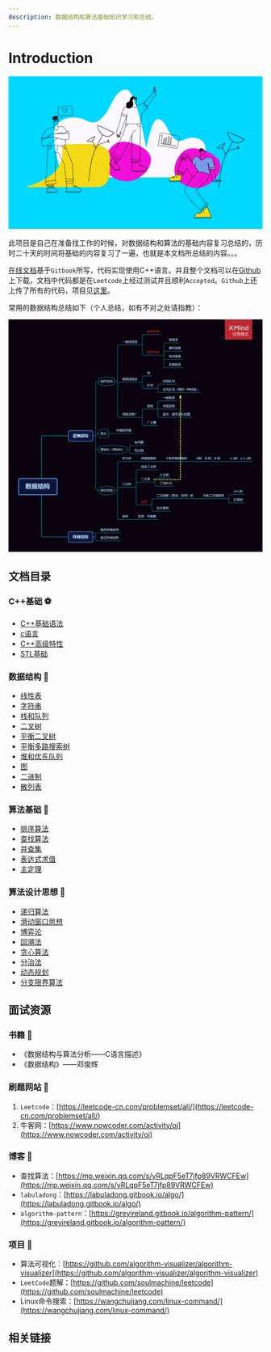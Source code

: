 ```yaml
---
description: 数据结构和算法基础知识学习和总结。
---
```


# Introduction

![](.gitbook/assets/title.png)

此项目是自己在准备找工作的时候，对数据结构和算法的基础内容复习总结的，历时二十天的时间将基础的内容复习了一遍，也就是本文档所总结的内容。。。

[在线文档](https://mqjyl2012.gitbook.io/algorithm/)基于`Gitbook`所写，代码实现使用C++语言。并且整个文档可以在[Github](https://github.com/JLCreater2015/algorithm-pattern)上下载，文档中代码都是在`Leetcode`上经过测试并且顺利`Accepted`。`Github`上还上传了所有的代码，项目见[这里](https://github.com/JLCreater2015/algorithm-pattern-code)。

常用的数据结构总结如下（个人总结，如有不对之处请指教）：

![&#x6570;&#x636E;&#x7ED3;&#x6784;&#x77E5;&#x8BC6;&#x67B6;&#x6784;&#x56FE;](.gitbook/assets/shu-ju-jie-gou-.png)

## 文档目录

### C++基础 ⚽ 

* [C++基础语法](c++/c++-syntax/)
* [c语言](c++/c/)
* [C++高级特性](c++/advanced-c++/)
* [STL基础](c++/stl-basics/)

### 数据结构 🏀 

* [线性表](data-structure/linear-list.md)
* [字符串](data-structure/string.md)
* [栈和队列](data-structure/stack-and-queue.md)
* [二叉树](data-structure/binary-tree.md)
* [平衡二叉树](data-structure/balanced-binary-tree.md)
* [平衡多路搜索树](data-structure/balanced-multipath-search-tree.md)
* [堆和优先队列](data-structure/heap-and-priority-queues.md)
* [图](data-structure/graph.md)
* [二进制](data-structure/binary-system.md)
* [散列表](data-structure/hash-table.md)

### 算法基础 🏐 

* [排序算法](algorithm/sort-algorithm.md)
* [查找算法](algorithm/search-algorithm.md)
* [并查集](algorithm/union-find.md)
* [表达式求值](algorithm/expression-evaluation.md)
* [主定理](algorithm/master-theorem.md)

### 算法设计思想 🥎 

* [递归算法](algorithm-thinking/recursive-algorithm.md)
* [滑动窗口思想](algorithm-thinking/sliding-window.md)
* [博弈论](algorithm-thinking/game-theory.md)
* [回溯法](algorithm-thinking/backtracking-algorithm.md)
* [贪心算法](algorithm-thinking/greedy-algorithm.md)
* [分治法](algorithm-thinking/divide-and-conquer-algorithm.md)
* [动态规划](algorithm-thinking/dynamic-programming-algorithm.md)
* [分支限界算法](algorithm-thinking/branch-and-bound.md)

## 面试资源

### 书籍 🍈 

* 《数据结构与算法分析——C语言描述》
* 《数据结构》——邓俊辉

### 刷题网站 🍊 

1. `Leetcode`：[https://leetcode-cn.com/problemset/all/](https://leetcode-cn.com/problemset/all/)
2. 牛客网：[https://www.nowcoder.com/activity/oj](https://www.nowcoder.com/activity/oj)

### 博客 🍍 

* 查找算法：[https://mp.weixin.qq.com/s/yRLqpF5eT7jfp89VRWCFEw](https://mp.weixin.qq.com/s/yRLqpF5eT7jfp89VRWCFEw)
* `labuladong`：[https://labuladong.gitbook.io/algo/](https://labuladong.gitbook.io/algo/)
* `algorithm-pattern`：[https://greyireland.gitbook.io/algorithm-pattern/](https://greyireland.gitbook.io/algorithm-pattern/)

### 项目 🍇 

* 算法可视化：[https://github.com/algorithm-visualizer/algorithm-visualizer](https://github.com/algorithm-visualizer/algorithm-visualizer)
* `LeetCode`题解：[https://github.com/soulmachine/leetcode](https://github.com/soulmachine/leetcode)
* Linux命令搜索：[https://wangchujiang.com/linux-command/](https://wangchujiang.com/linux-command/)

## 相关链接


